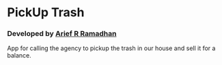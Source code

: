 # PickUp Trash
### Developed by [Arief R Ramadhan](https://ariefrizky.com)

App for calling the agency to pickup the trash in our house and sell it for a balance.
